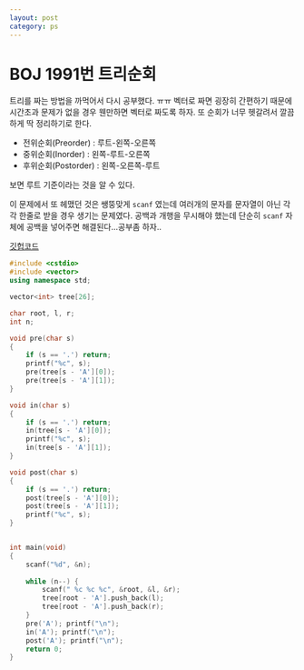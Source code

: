 ```yaml
---
layout: post
category: ps
---
```


# BOJ 1991번 트리순회

트리를 짜는 방법을 까먹어서 다시 공부했다. ㅠㅠ 벡터로 짜면 굉장히 간편하기 때문에 시간초과 문제가 없을 경우 웬만하면 벡터로 짜도록 하자. 또 순회가 너무 헷갈려서 깔끔하게 딱 정리하기로 한다.

* 전위순회(Preorder) : 루트-왼쪽-오른쪽
* 중위순회(Inorder) : 왼쪽-루트-오른쪽
* 후위순회(Postorder) : 왼쪽-오른쪽-루트

보면 루트 기준이라는 것을 알 수 있다. 

이 문제에서 또 헤맸던 것은 쌩뚱맞게 `scanf` 였는데 여러개의 문자를 문자열이 아닌 각각 한줄로 받을 경우 생기는 문제였다. 공백과 개행을 무시해야 했는데 단순히 `scanf` 자체에 공백을 넣어주면 해결된다...공부좀 하자..

[깃헙코드](https://github.com/baeharam/PS/blob/cb030621f7b180be444e90a34fd3f292db0a7c9a/Tree/1991%EB%B2%88(%ED%8A%B8%EB%A6%AC%20%EC%88%9C%ED%9A%8C).cpp)

```c++
#include <cstdio>
#include <vector>
using namespace std;

vector<int> tree[26];

char root, l, r;
int n;

void pre(char s)
{
	if (s == '.') return;
	printf("%c", s);
	pre(tree[s - 'A'][0]);
	pre(tree[s - 'A'][1]);
}

void in(char s)
{
	if (s == '.') return;
	in(tree[s - 'A'][0]);
	printf("%c", s);
	in(tree[s - 'A'][1]);
}

void post(char s)
{
	if (s == '.') return;
	post(tree[s - 'A'][0]);
	post(tree[s - 'A'][1]);
	printf("%c", s);
}


int main(void)
{
	scanf("%d", &n);
	
	while (n--) {
		scanf(" %c %c %c", &root, &l, &r);
		tree[root - 'A'].push_back(l);
		tree[root - 'A'].push_back(r);
	}
	pre('A'); printf("\n");
	in('A'); printf("\n");
	post('A'); printf("\n");
	return 0;
}
```

